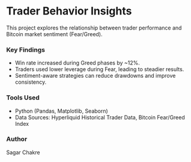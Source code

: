 
# Trader Behavior Insights

This project explores the relationship between trader performance and Bitcoin market sentiment (Fear/Greed).

### Key Findings
- Win rate increased during Greed phases by ~12%.
- Traders used lower leverage during Fear, leading to steadier results.
- Sentiment-aware strategies can reduce drawdowns and improve consistency.

### Tools Used
- Python (Pandas, Matplotlib, Seaborn)
- Data Sources: Hyperliquid Historical Trader Data, Bitcoin Fear/Greed Index

### Author
Sagar Chakre
